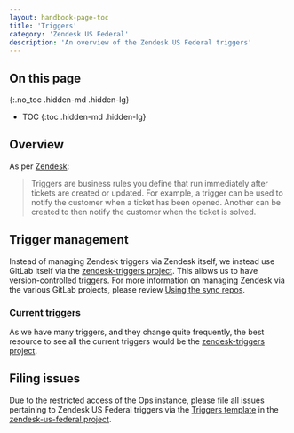```yaml
---
layout: handbook-page-toc
title: 'Triggers'
category: 'Zendesk US Federal'
description: 'An overview of the Zendesk US Federal triggers'
---
```


## On this page
{:.no_toc .hidden-md .hidden-lg}

- TOC
{:toc .hidden-md .hidden-lg}

## Overview

As per
[Zendesk](https://support.zendesk.com/hc/en-us/articles/203662246-About-triggers-and-how-they-work):

> Triggers are business rules you define that run immediately after tickets are
> created or updated. For example, a trigger can be used to notify the customer
> when a ticket has been opened. Another can be created to then notify the
> customer when the ticket is solved.

## Trigger management


Instead of managing Zendesk triggers via Zendesk itself, we instead use GitLab
itself via the
[zendesk-triggers project](https://ops.gitlab.net/gitlab-com/support/zendesk-us-federal/zendesk-triggers).
This allows us to have version-controlled triggers. For more information on
managing Zendesk via the various GitLab projects, please review
[Using the sync repos](sync_repos.html).

### Current triggers

As we have many triggers, and they change quite frequently, the best resource to
see all the current triggers would be the
[zendesk-triggers project](https://ops.gitlab.net/gitlab-com/support/zendesk-us-federal/zendesk-triggers).

## Filing issues

Due to the restricted access of the Ops instance, please file all issues
pertaining to Zendesk US Federal triggers via the
[Triggers template](https://gitlab.com/gitlab-com/support/support-ops/zendesk-us-federal/-/issues/new?issuable_template=Triggers)
in the
[zendesk-us-federal project](https://gitlab.com/gitlab-com/support/support-ops/zendesk-us-federal).
